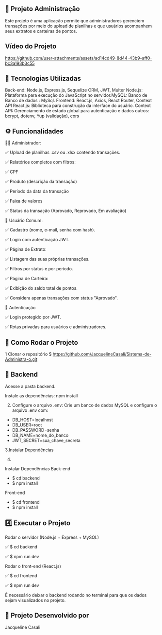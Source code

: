 ## 📌 Projeto Administração
Este projeto é uma aplicação permite que administradores gerenciem transações por meio do upload de planilhas e que usuários acompanhem seus extratos e carteiras de pontos.

## Vídeo do Projeto 
https://github.com/user-attachments/assets/ad14cd49-8d44-43b9-aff0-bc3a193b3c55


## 🚀 Tecnologias Utilizadas

Back-end: Node.js, Express.js, Sequelize ORM, JWT, Multer
Node.js: Plataforma para execução do JavaScript no servidor.MySQL: Banco de Banco de dados : MySql.
Frontend: React.js, Axios, React Router, Context API
React.js: Biblioteca para construção da interface do usuário.
Context API: Gerenciamento de estado global para autenticação e dados outros: bcrypt, dotenv, Yup (validação), cors

## ⚙️ Funcionalidades

👨‍💼 Administrador:

✅ Upload de planilhas .csv ou .xlsx contendo transações.

✅ Relatórios completos com filtros:

✅ CPF

✅ Produto (descrição da transação)

✅ Período da data da transação

✅ Faixa de valores

✅ Status da transação (Aprovado, Reprovado, Em avaliação)

👤 Usuário Comum:

✅ Cadastro (nome, e-mail, senha com hash).

✅ Login com autenticação JWT.

✅ Página de Extrato:

✅ Listagem das suas próprias transações.

✅ Filtros por status e por período.

✅ Página de Carteira:

✅ Exibição do saldo total de pontos.

✅ Considera apenas transações com status "Aprovado".

🔐 Autenticação

✅ Login protegido por JWT.

✅ Rotas privadas para usuários e administradores.

## 📌 Como Rodar o Projeto

1️
 Clonar o repositório
$ https://github.com/JacquelineCasali/Sistema-de-Administra-o.git


## 🔧 Backend

Acesse a pasta backend.

Instale as dependências:
npm install 

2. Configure o arquivo .env:
Crie um banco de dados MySQL e configure o arquivo .env com:

- DB_HOST=localhost
- DB_USER=root
- DB_PASSWORD=senha
- DB_NAME=nome_do_banco
- JWT_SECRET=sua_chave_secreta

3.Instalar Dependências

4.
 Instalar Dependências
Back-end
- $ cd backend
- $ npm install

Front-end
- $ cd frontend
- $ npm install

## 4️⃣ Executar o Projeto
Rodar o servidor (Node.js + Express + MySQL)

✅ $ cd backend

✅ $ npm run dev

Rodar o front-end (React.js)

✅ $ cd frontend

✅ $ npm run dev

É necessário deixar o backend rodando no terminal para que os dados sejam visualizados no projeto.

## 📝 Projeto Desenvolvido por 
Jacqueline Casali
